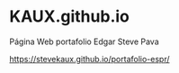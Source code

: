 # KAUX.github.io
Página Web portafolio Edgar Steve Pava

https://stevekaux.github.io/portafolio-espr/
